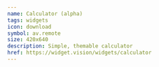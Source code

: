 ```yaml
---
name: Calculator (alpha)
tags: widgets
icon: download 
symbol: av.remote
size: 420x640
description: Simple, themable calculator
href: https://widget.vision/widgets/calculator
---
```

        